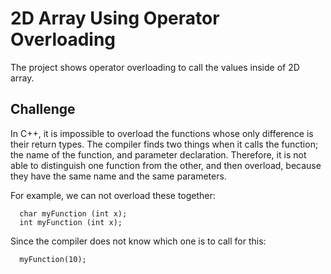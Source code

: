 # 2D Array Using Operator Overloading

The project shows operator overloading to call the values inside of 2D array.

## Challenge

In C++, it is impossible to overload the functions whose only difference is their return types.
The compiler finds two things when it calls the function; the name of the function, and parameter declaration.
Therefore, it is not able to distinguish one function from the other, and then overload,
because they have the same name and the same parameters.

For example, we can not overload these together:

      char myFunction (int x);
      int myFunction (int x);
      
Since the compiler does not know which one is to call for this:

      myFunction(10);
      
